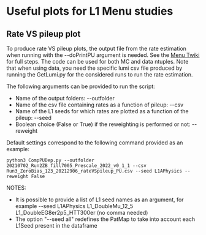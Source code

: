 # Useful plots for L1 Menu studies

## Rate VS pileup plot

To produce rate VS pileup plots, the output file from the rate estimation when running with the --doPrintPU argument is needed. 
See the [Menu Twiki](https://twiki.cern.ch/twiki/bin/viewauth/CMS/HowToL1TriggerMenu#3_Run_3_setting) for full steps.
The code can be used for both MC and data ntuples. 
Note that when using data, you need the specific lumi csv file produced by running the GetLumi.py for the considered runs to run the rate estimation.

The following arguments can be provided to run the script: 
* Name of the output folders: --outfolder
* Name of the csv file containing rates as a function of pileup: --csv
* Name of the L1 seeds for which rates are plotted as a function of the pileup: --seed 
* Boolean choice (False or True) if the reweighting is performed or not: --reweight

Default settings correspond to the following command provided as an example:
```
python3 CompPUDep.py --outfolder 20210702_Run2ZB_fill7005_Prescale_2022_v0_1_1 --csv Run3_ZeroBias_123_20212906_rateVSpileup_PU.csv --seed L1APhysics --reweight False
```

NOTES: 
* It is possible to provide a list of L1 seed names as an argument, for example --seed L1APhysics L1_DoubleMu_12_5 L1_DoubleEG8er2p5_HTT300er (no comma needed)
* The option "--seed all" redefines the PatMap to take into account each L1Seed present in the dataframe  
